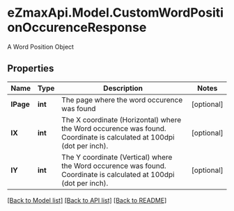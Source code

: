 # eZmaxApi.Model.CustomWordPositionOccurenceResponse
A Word Position Object

## Properties

Name | Type | Description | Notes
------------ | ------------- | ------------- | -------------
**IPage** | **int** | The page where the word occurence was found | [optional] 
**IX** | **int** | The X coordinate (Horizontal) where the Word occurence was found.  Coordinate is calculated at 100dpi (dot per inch). | [optional] 
**IY** | **int** | The Y coordinate (Vertical) where the Word occurence was found.  Coordinate is calculated at 100dpi (dot per inch). | [optional] 

[[Back to Model list]](../README.md#documentation-for-models) [[Back to API list]](../README.md#documentation-for-api-endpoints) [[Back to README]](../README.md)

